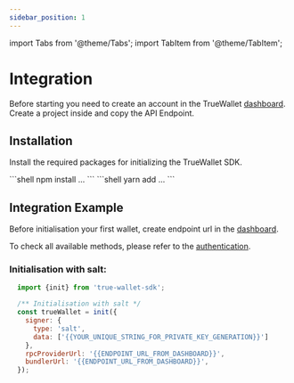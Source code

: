 ```yaml
---
sidebar_position: 1
---
```

import Tabs from '@theme/Tabs';
import TabItem from '@theme/TabItem';

# Integration
Before starting you need to create an account in the TrueWallet [dashboard](https://dashboard.true-wallet.io). Create a project inside and copy the API Endpoint.

## Installation
Install the required packages for initializing the TrueWallet SDK.

<Tabs groupId="installation">
  <TabItem value="npm" label="npm">
    ```shell
    npm install ...
    ```
  </TabItem>
  <TabItem value="yarn" label="yarn">
    ```shell
    yarn add ...
    ```
  </TabItem>
</Tabs>

## Integration Example
Before initialisation your first wallet, create endpoint url in the [dashboard](https://dashboard.true-wallet.io).

To check all available methods, please refer to the [authentication](/sdk/authentication).


### Initialisation with salt:
```javascript
  import {init} from 'true-wallet-sdk';

  /** Initialisation with salt */
  const trueWallet = init({
    signer: {
      type: 'salt',
      data: ['{{YOUR_UNIQUE_STRING_FOR_PRIVATE_KEY_GENERATION}}']
    },
    rpcProviderUrl: '{{ENDPOINT_URL_FROM_DASHBOARD}}',
    bundlerUrl: '{{ENDPOINT_URL_FROM_DASHBOARD}}',
  });
```
